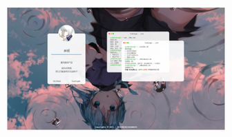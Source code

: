 <div>
    <p><a href="https://www.yukonga.top"><img alt="Screenshot.png" src="Screenshot.png"></a></p>
</div>
